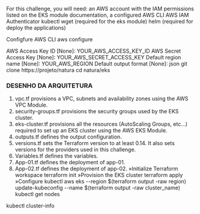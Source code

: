 For this challenge, you will need:
an AWS account with the IAM permissions listed on the EKS module documentation,
a configured AWS CLI
AWS IAM Authenticator
kubectl
wget (required for the eks module)
helm (required for deploy the applications)

Configfure AWS CLI
aws configure

AWS Access Key ID [None]: YOUR_AWS_ACCESS_KEY_ID
AWS Secret Access Key [None]: YOUR_AWS_SECRET_ACCESS_KEY
Default region name [None]: YOUR_AWS_REGION
Default output format [None]: json
git clone https://projeto/natura
cd natura/eks
### DESENHO DA ARQUITETURA ###
1. vpc.tf provisions a VPC, subnets and availability zones using the AWS VPC Module. 
2. security-groups.tf provisions the security groups used by the EKS cluster.
3. eks-cluster.tf provisions all the resources (AutoScaling Groups, etc...) required to set up an EKS cluster using the AWS EKS Module.
4. outputs.tf defines the output configuration.
5. versions.tf sets the Terraform version to at least 0.14. It also sets versions for the providers used in this challenge. 
6. Variables.tf defines the variables.
7. App-01.tf defines the deployment of app-01.
8. App-02.tf defines the deployment of app-02.
»Initialize Terraform workspace
terraform init
»Provision the EKS cluster
terraform apply
»Configure kubectl
aws eks --region $(terraform output -raw region) update-kubeconfig --name $(terraform output -raw cluster_name)
kubectl get nodes

kubectl cluster-info

